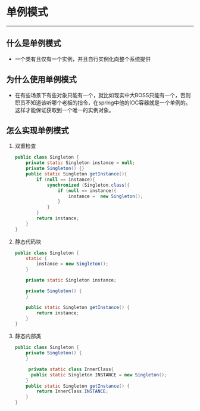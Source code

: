 # 单例模式

------------

## 什么是单例模式

* 一个类有且仅有一个实例，并且自行实例化向整个系统提供

## 为什么使用单例模式

* 在有些场景下有些对象只能有一个，就比如现实中大BOSS只能有一个，否则职员不知道该听哪个老板的指令，在spring中他的IOC容器就是一个单例的。这样才能保证获取到一个唯一的实例对象。

## 怎么实现单例模式

1. 双重检查

   ```java
   public class Singleton {
       private static Singleton instance = null;
       private Singleton() {}
       public static Singleton getInstance(){
           if (null == instance){
               synchronized (Singleton.class){
                   if (null == instance){
                       instance =  new Singleton();
                   }
               }
           }
           return instance;
       }
   }
   ```

2. 静态代码块

   ```java
   public class Singleton {
       static {
           instance = new Singleton();
       }
   
       private static Singleton instance;
   
       private Singleton() {
       }
   
       public static Singleton getInstance() {
           return instance;
       }
   }
   ```

3. 静态内部类

   ```java
   public class Singleton {
       private Singleton() {
       }
   
     	private static class InnerClass{
         public static Singleton INSTANCE = new Singleton();
       }
       public static Singleton getInstance() {
           return InnerClass.INSTANCE;
       }
   }
   ```


